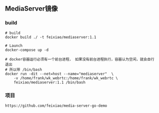 ## MediaServer镜像

### build

```shell
# build
docker build ./ -t feixiao/mediaserver:1.1

# Launch
docker-compose up -d

# docker容器运行必须有一个前台进程， 如果没有前台进程执行，容器认为空闲，就会自行退出
# 所以带 /bin/bash
docker run -dit --net=host --name="mediaserver"  \
    -v /home/frank/wk_webrtc:/home/frank/wk_webrtc \
    feixiao/mediaserver:1.1 /bin/bash
```

### 项目
```shell
https://github.com/feixiao/media-server-go-demo


```

